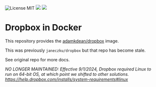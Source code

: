 ![License MIT](https://img.shields.io/badge/license-MIT-blue.svg)
[![](https://img.shields.io/docker/stars/adamkdean/dropbox.svg)](https://hub.docker.com/r/adamkdean/dropbox 'DockerHub') [![](https://img.shields.io/docker/pulls/adamkdean/dropbox.svg)](https://hub.docker.com/r/adamkdean/dropbox 'DockerHub')

# Dropbox in Docker

This repository provides the [adamkdean/dropbox](https://registry.hub.docker.com/u/adamkdean/dropbox/) image.

This was previously `janeczku/dropbox` but that repo has become stale.

See original repo for more docs.

*NO LONGER MAINTAINED: Effective 9/1/2024, Dropbox required Linux to run on 64-bit OS, at which point we shifted to other solutions. https://help.dropbox.com/installs/system-requirements#linux*

